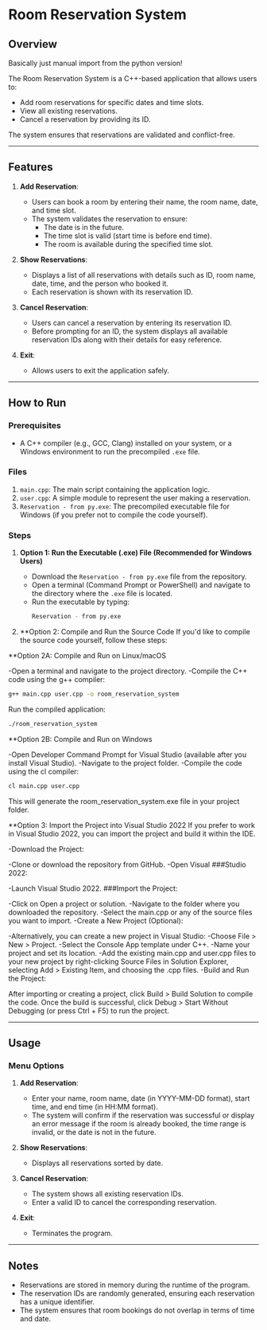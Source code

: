 # Room Reservation System

## Overview
Basically just manual import from the python version!

The Room Reservation System is a C++-based application that allows users to:
- Add room reservations for specific dates and time slots.
- View all existing reservations.
- Cancel a reservation by providing its ID.

The system ensures that reservations are validated and conflict-free.

---

## Features
1. **Add Reservation**: 
   - Users can book a room by entering their name, the room name, date, and time slot.
   - The system validates the reservation to ensure:
     - The date is in the future.
     - The time slot is valid (start time is before end time).
     - The room is available during the specified time slot.

2. **Show Reservations**:
   - Displays a list of all reservations with details such as ID, room name, date, time, and the person who booked it.
   - Each reservation is shown with its reservation ID.

3. **Cancel Reservation**:
   - Users can cancel a reservation by entering its reservation ID.
   - Before prompting for an ID, the system displays all available reservation IDs along with their details for easy reference.

4. **Exit**:
   - Allows users to exit the application safely.

---

## How to Run

### Prerequisites
- A C++ compiler (e.g., GCC, Clang) installed on your system, or a Windows environment to run the precompiled `.exe` file.

### Files
1. `main.cpp`: The main script containing the application logic.
2. `user.cpp`: A simple module to represent the user making a reservation.
3. `Reservation - from py.exe`: The precompiled executable file for Windows (if you prefer not to compile the code yourself).

### Steps
1. **Option 1: Run the Executable (.exe) File (Recommended for Windows Users)**
   - Download the `Reservation - from py.exe` file from the repository.
   - Open a terminal (Command Prompt or PowerShell) and navigate to the directory where the `.exe` file is located.
   - Run the executable by typing:
     ```bash
     Reservation - from py.exe
     ```

2. **Option 2: Compile and Run the Source Code
If you'd like to compile the source code yourself, follow these steps:

**Option 2A: Compile and Run on Linux/macOS

   -Open a terminal and navigate to the project directory.
   -Compile the C++ code using the g++ compiler:
   ```bash
   g++ main.cpp user.cpp -o room_reservation_system
   ```
   Run the compiled application:
   ```bash
   ./room_reservation_system
   ```

**Option 2B: Compile and Run on Windows

   -Open Developer Command Prompt for Visual Studio (available after you install Visual Studio).
   -Navigate to the project folder.
   -Compile the code using the cl compiler:
   ```bash
   cl main.cpp user.cpp
   ```
This will generate the room_reservation_system.exe file in your project folder.

**Option 3: Import the Project into Visual Studio 2022
If you prefer to work in Visual Studio 2022, you can import the project and build it within the IDE.

   -Download the Project:

   -Clone or download the repository from GitHub.
   -Open Visual ###Studio 2022:

   -Launch Visual Studio 2022.
###Import the Project:

   -Click on Open a project or solution.
   -Navigate to the folder where you downloaded the repository.
   -Select the main.cpp or any of the source files you want to import.
   -Create a New Project (Optional):

   -Alternatively, you can create a new project in Visual Studio:
   -Choose File > New > Project.
   -Select the Console App template under C++.
   -Name your project and set its location.
   -Add the existing main.cpp and user.cpp files to your new project by right-clicking Source Files in Solution Explorer, selecting Add > Existing Item, and choosing the .cpp files.
   -Build and Run the Project:

   After importing or creating a project, click Build > Build Solution to compile the code.
   Once the build is successful, click Debug > Start Without Debugging (or press Ctrl + F5) to run the project.


---

## Usage

### Menu Options
1. **Add Reservation**:
   - Enter your name, room name, date (in YYYY-MM-DD format), start time, and end time (in HH:MM format).
   - The system will confirm if the reservation was successful or display an error message if the room is already booked, the time range is invalid, or the date is not in the future.
   
2. **Show Reservations**:
   - Displays all reservations sorted by date.
   
3. **Cancel Reservation**:
   - The system shows all existing reservation IDs.
   - Enter a valid ID to cancel the corresponding reservation.
   
4. **Exit**:
   - Terminates the program.

---

## Notes
- Reservations are stored in memory during the runtime of the program.
- The reservation IDs are randomly generated, ensuring each reservation has a unique identifier.
- The system ensures that room bookings do not overlap in terms of time and date.
